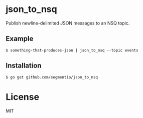 
# json_to_nsq

  Publish newline-delimited JSON messages to an NSQ topic.

## Example

```
$ something-that-produces-json | json_to_nsq --topic events
```

## Installation

```
$ go get github.com/segmentio/json_to_nsq
```

# License

  MIT